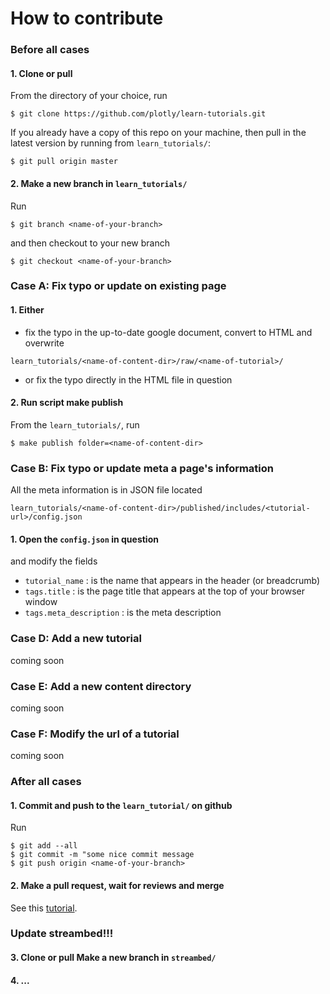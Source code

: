 # How to contribute


### Before all cases

#### 1. Clone or pull

From the directory of your choice, run

```
$ git clone https://github.com/plotly/learn-tutorials.git
```

If you already have a copy of this repo on your machine, then pull in the latest
version by running from `learn_tutorials/`:

```
$ git pull origin master
```

#### 2. Make a new branch in `learn_tutorials/`

Run

```
$ git branch <name-of-your-branch>
```

and then checkout to your new branch

```
$ git checkout <name-of-your-branch>
```


### Case A: Fix typo or update on existing page

#### 1. Either

- fix the typo in the up-to-date google document, convert to HTML and overwrite

```
learn_tutorials/<name-of-content-dir>/raw/<name-of-tutorial>/
```  

- or fix the typo directly in the HTML file in question

#### 2. Run script make publish 

From the `learn_tutorials/`, run

```
$ make publish folder=<name-of-content-dir>
```

### Case B: Fix typo or update meta a page's information

All the meta information is in JSON file located

```
learn_tutorials/<name-of-content-dir>/published/includes/<tutorial-url>/config.json
```

#### 1. Open the `config.json` in question

and modify the fields 

- `tutorial_name` : is the name that appears in the header (or breadcrumb)
- `tags.title` : is the page title that appears at the top of your browser window
- `tags.meta_description` : is the meta description

### Case D: Add a new tutorial

coming soon

### Case E: Add a new content directory

coming soon

### Case F: Modify the url of a tutorial

coming soon

### After all cases

#### 1. Commit and push to the `learn_tutorial/` on github 

Run

```
$ git add --all
$ git commit -m "some nice commit message
$ git push origin <name-of-your-branch>
```

#### 2. Make a pull request, wait for reviews and merge

See this [tutorial](https://help.github.com/articles/creating-a-pull-request).

### Update streambed!!!

#### 3. Clone or pull Make a new branch in `streambed/`

#### 4.  ...








